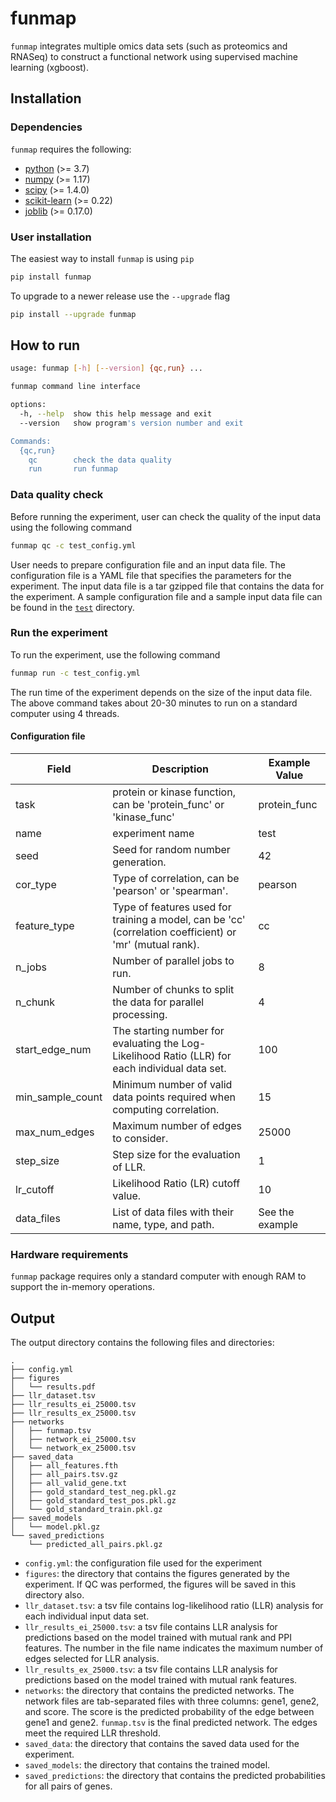 # funmap
`funmap` integrates multiple omics data sets (such as proteomics and RNASeq) to construct a functional network using supervised machine learning (xgboost).

## Installation

### Dependencies

`funmap` requires the following:

* [python](https://www.python.org/) (>= 3.7)
* [numpy](https://numpy.org/)  (>= 1.17)
* [scipy](https://docs.scipy.org/doc/scipy/reference/) (>= 1.4.0)
* [scikit-learn](https://scikit-learn.org/stable/) (>= 0.22)
* [joblib](https://joblib.readthedocs.io/en/latest/) (>= 0.17.0)

### User installation

The easiest way to install `funmap` is using `pip`

```sh
pip install funmap
```

To upgrade to a newer release use the `--upgrade` flag

```sh
pip install --upgrade funmap
```

## How to run

```sh
usage: funmap [-h] [--version] {qc,run} ...

funmap command line interface

options:
  -h, --help  show this help message and exit
  --version   show program's version number and exit

Commands:
  {qc,run}
    qc        check the data quality
    run       run funmap
```

### Data quality check

Before running the experiment, user can check the quality of the input data using the following command

```sh
funmap qc -c test_config.yml
```

User needs to prepare configuration file and an input data file. The configuration file is a YAML file that specifies the parameters for the experiment. The input data file is a tar gzipped file that contains the data for the experiment. A sample configuration file and a sample input data file can be found in the [`test`](https://github.com/bzhanglab/funmap/tree/main/tests) directory.

### Run the experiment

To run the experiment, use the following command

```sh
funmap run -c test_config.yml
```

The run time of the experiment depends on the size of the input data file. The above command takes about 20-30 minutes to run on a standard computer using 4 threads.

#### Configuration file

| Field             | Description                                                                                       | Example Value     |
|-------------------|---------------------------------------------------------------------------------------------------|-------------------|
| task              | protein or kinase function, can be 'protein_func' or 'kinase_func'                                | protein_func      |
| name              | experiment name                                                                                   | test              |
| seed              | Seed for random number generation.                                                                | 42                |
| cor_type          | Type of correlation, can be 'pearson' or 'spearman'.                                              | pearson           |
| feature_type      | Type of features used for training a model, can be 'cc' (correlation coefficient) or 'mr' (mutual rank). | cc         |
| n_jobs            | Number of parallel jobs to run.                                                                   | 8                 |
| n_chunk           | Number of chunks to split the data for parallel processing.                                      | 4                 |
| start_edge_num    | The starting number for evaluating the Log-Likelihood Ratio (LLR) for each individual data set.  | 100               |
| min_sample_count  | Minimum number of valid data points required when computing correlation.                         | 15                |
| max_num_edges     | Maximum number of edges to consider.                                                              | 25000             |
| step_size         | Step size for the evaluation of LLR.                                                              | 1                 |
| lr_cutoff         | Likelihood Ratio (LR) cutoff value.                                                          | 10                |
| data_files        | List of data files with their name, type, and path.                                               | See the example   |



### Hardware requirements
`funmap` package requires only a standard computer with enough RAM to support the in-memory operations.


## Output
The output directory contains the following files and directories:

```
.
├── config.yml
├── figures
│   └── results.pdf
├── llr_dataset.tsv
├── llr_results_ei_25000.tsv
├── llr_results_ex_25000.tsv
├── networks
│   ├── funmap.tsv
│   ├── network_ei_25000.tsv
│   └── network_ex_25000.tsv
├── saved_data
│   ├── all_features.fth
│   ├── all_pairs.tsv.gz
│   ├── all_valid_gene.txt
│   ├── gold_standard_test_neg.pkl.gz
│   ├── gold_standard_test_pos.pkl.gz
│   └── gold_standard_train.pkl.gz
├── saved_models
│   └── model.pkl.gz
└── saved_predictions
    └── predicted_all_pairs.pkl.gz
```


* `config.yml`: the configuration file used for the experiment
* `figures`: the directory that contains the figures generated by the experiment. If QC was performed, the figures will be saved in this directory also.
* `llr_dataset.tsv`: a tsv file contains log-likelihood ratio (LLR) analysis for each individual input data set.
* `llr_results_ei_25000.tsv`: a tsv file contains LLR analysis for predictions based on the model trained with mutual rank and PPI features. The number in the file name indicates the maximum number of edges selected for LLR analysis.
* `llr_results_ex_25000.tsv`: a tsv file contains LLR analysis for predictions based on the model trained with mutual rank features.
* `networks`: the directory that contains the predicted networks. The network files are tab-separated files with three columns: gene1, gene2, and score. The score is the predicted probability of the edge between gene1 and gene2. `funmap.tsv` is the final predicted network. The edges meet the required LLR threshold.
* `saved_data`: the directory that contains the saved data used for the experiment.
* `saved_models`: the directory that contains the trained model.
* `saved_predictions`: the directory that contains the predicted probabilities for all pairs of genes.

